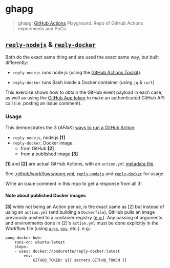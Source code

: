 # ghapg
> ghapg: [GitHub Actions](https://github.com/features/actions) Playground. Repo of GitHub Actions experiments and PoCs.



## [`reply-nodejs`](reply-nodejs/) & [`reply-docker`](reply-docker/)

Both do the exact same thing and are used the exact same way, but built differently:

* `reply-nodejs` runs node.js (using the [GitHub Actions Toolkit](https://github.com/actions/toolkit)).

* `reply-docker` runs Bash inside a Docker container (using `jq` & `curl`)

This exercise shows how to obtain the GitHub event payload in each case, as well as using the [GitHub App token](https://help.github.com/en/articles/virtual-environments-for-github-actions#github_token-secret) to make an authenticated GitHub API call (i.e. posting an issue comment).

### Usage

This demonstrates the 3 (*AFAIK*) [ways to run a GitHub Action](https://help.github.com/en/articles/workflow-syntax-for-github-actions#jobsjob_idstepsuses):

* `reply-nodejs`, node.js **[1]**
* `reply-docker`, Docker image:
  * from GitHub **[2]**
  * from a published image **[3]**

**[1]** and **[2]** are actual GitHub Actions, with an `action.yml` [metadata file](https://help.github.com/en/articles/metadata-syntax-for-github-actions).

See [.github/workflows/pong.yml](.github/workflows/pong.yml), [`reply-nodejs`](reply-nodejs/) and [`reply-docker`](reply-docker/) for usage.

Write an issue comment in this repo to get a response from all 3!

#### Note about published Docker images

**[3]** while not being an Action per se, is the exact same as [2] but instead of using an `action.yml` (and building a `Dockerfile`), GitHub pulls an image previously pushed to a container registry ([e.g.](https://hub.docker.com/r/pndurette/reply-docker)). Any passing of arguments and environments done in [2]'s `action.yml` must be done explicitly in the Workflow file (using [`args`](https://help.github.com/en/articles/workflow-syntax-for-github-actions#jobsjob_idstepswithargs),  [`env`](https://help.github.com/en/articles/workflow-syntax-for-github-actions#jobsjob_idstepsenv), etc.). e.g.:

```
pong-docker-hub:
	runs-on: ubuntu-latest
	steps:
	- uses: docker://pndurette/reply-docker:latest
		env:
			GITHUB_TOKEN: ${{ secrets.GITHUB_TOKEN }}
```
